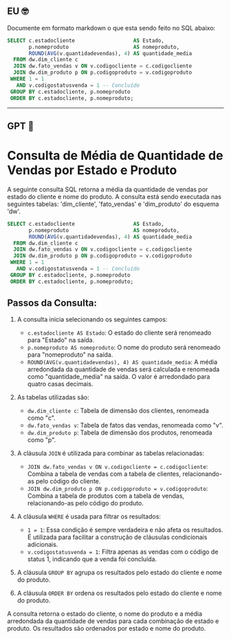 ## EU 🤓
Documente em formato markdown o que esta sendo feito no SQL abaixo:

```sql
SELECT c.estadocliente                   AS Estado,
       p.nomeproduto                     AS nomeproduto,
       ROUND(AVG(v.quantidadevendas), 4) AS quantidade_media
  FROM dw.dim_cliente c
  JOIN dw.fato_vendas v ON v.codigocliente = c.codigocliente
  JOIN dw.dim_produto p ON p.codigoproduto = v.codigoproduto
 WHERE 1 = 1
   AND v.codigostatusvenda = 1 -- Concluído
 GROUP BY c.estadocliente, p.nomeproduto
 ORDER BY c.estadocliente, p.nomeproduto;
```

 ---
## GPT 🤖

# Consulta de Média de Quantidade de Vendas por Estado e Produto

A seguinte consulta SQL retorna a média da quantidade de vendas por estado do cliente e nome do produto. A consulta está sendo executada nas seguintes tabelas: 'dim_cliente', 'fato_vendas' e 'dim_produto' do esquema 'dw'.

```sql
SELECT c.estadocliente                   AS Estado,
       p.nomeproduto                     AS nomeproduto,
       ROUND(AVG(v.quantidadevendas), 4) AS quantidade_media
  FROM dw.dim_cliente c
  JOIN dw.fato_vendas v ON v.codigocliente = c.codigocliente
  JOIN dw.dim_produto p ON p.codigoproduto = v.codigoproduto
 WHERE 1 = 1
   AND v.codigostatusvenda = 1 -- Concluído
 GROUP BY c.estadocliente, p.nomeproduto
 ORDER BY c.estadocliente, p.nomeproduto;
```

## Passos da Consulta:

1. A consulta inicia selecionando os seguintes campos:
   - `c.estadocliente AS Estado`: O estado do cliente será renomeado para "Estado" na saída.
   - `p.nomeproduto AS nomeproduto`: O nome do produto será renomeado para "nomeproduto" na saída.
   - `ROUND(AVG(v.quantidadevendas), 4) AS quantidade_media`: A média arredondada da quantidade de vendas será calculada e renomeada como "quantidade_media" na saída. O valor é arredondado para quatro casas decimais.

2. As tabelas utilizadas são:
   - `dw.dim_cliente c`: Tabela de dimensão dos clientes, renomeada como "c".
   - `dw.fato_vendas v`: Tabela de fatos das vendas, renomeada como "v".
   - `dw.dim_produto p`: Tabela de dimensão dos produtos, renomeada como "p".

3. A cláusula `JOIN` é utilizada para combinar as tabelas relacionadas:
   - `JOIN dw.fato_vendas v ON v.codigocliente = c.codigocliente`: Combina a tabela de vendas com a tabela de clientes, relacionando-as pelo código do cliente.
   - `JOIN dw.dim_produto p ON p.codigoproduto = v.codigoproduto`: Combina a tabela de produtos com a tabela de vendas, relacionando-as pelo código do produto.

4. A cláusula `WHERE` é usada para filtrar os resultados:
   - `1 = 1`: Essa condição é sempre verdadeira e não afeta os resultados. É utilizada para facilitar a construção de cláusulas condicionais adicionais.
   - `v.codigostatusvenda = 1`: Filtra apenas as vendas com o código de status 1, indicando que a venda foi concluída.

5. A cláusula `GROUP BY` agrupa os resultados pelo estado do cliente e nome do produto.

6. A cláusula `ORDER BY` ordena os resultados pelo estado do cliente e nome do produto.

A consulta retorna o estado do cliente, o nome do produto e a média arredondada da quantidade de vendas para cada combinação de estado e produto. Os resultados são ordenados por estado e nome do produto.